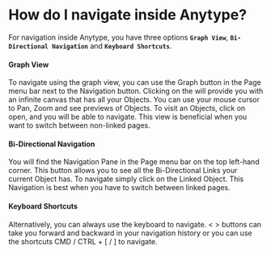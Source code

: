# How do I navigate inside Anytype?

For navigation inside Anytype, you have three options **`Graph View`**, **`Bi-Directional Navigation`** and **`Keyboard Shortcuts`**.

#### Graph View

To navigate using the graph view, you can use the Graph button in the Page menu bar next to the Navigation button. Clicking on the will provide you with an infinite canvas that has all your Objects. You can use your mouse cursor to Pan, Zoom and see previews of Objects. To visit an Objects, click on open, and you will be able to navigate. This view is beneficial when you want to switch between non-linked pages.

#### Bi-Directional Navigation

You will find the Navigation Pane in the Page menu bar on the top left-hand corner. This button allows you to see all the Bi-Directional Links your current Object has. To navigate simply click on the Linked Object. This Navigation is best when you have to switch between linked pages.

#### Keyboard Shortcuts

Alternatively, you can always use the keyboard to navigate. < > buttons can take you forward and backward in your navigation history or you can use the shortcuts CMD / CTRL  + \[ / ] to navigate.

